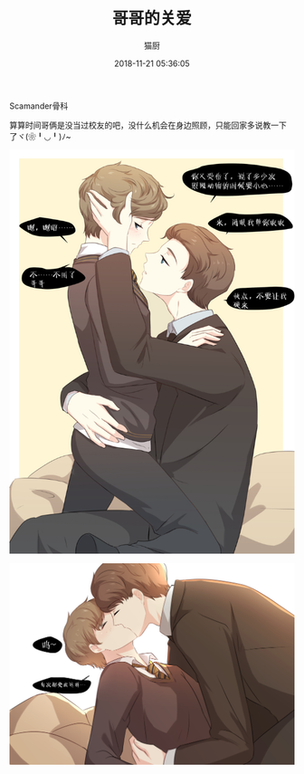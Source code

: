 ﻿---
layout: post
title: 哥哥的关爱
date: 2018-11-21 05:36:05
updated: 2018-11-21 05:36:05
comments: true
categories: [Photo]
tags: [Theseus/Newt, newt scamander, Theseus scamander, 神奇动物在哪里]
author: "猫厨"
description: ""
toc: true
---

<p>Scamander骨科<br /></p> 
<p>算算时间哥俩是没当过校友的吧，没什么机会在身边照顾，只能回家多说教一下了ヾ(❀╹◡╹)ﾉ~</p>

![](https://raw.githubusercontent.com/alicewish/meowchain247/master/img_cVZNdzJtQk9JV2U4QzJRMVkra3RoVVFUbXRsRUFzSVh0VUFhSnB5OTNTUFpNN3FJTkt2cExBPT0.jpg)

![](https://raw.githubusercontent.com/alicewish/meowchain247/master/img_cVZNdzJtQk9JV2U4QzJRMVkra3RoVngrQ09vK3locmswVUEyWTAwRVJNZ3JtNkQ5ZytzbW5RPT0.jpg)